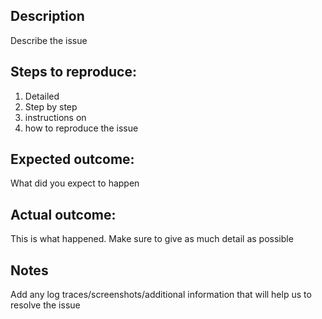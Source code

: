 ## Description

Describe the issue

## Steps to reproduce:
1. Detailed
2. Step by step
3. instructions on 
4. how to reproduce the issue

## Expected outcome:

What did you expect to happen

## Actual outcome:

This is what happened. Make sure to give as much detail as possible

## Notes

Add any log traces/screenshots/additional information that will help us to resolve the issue
